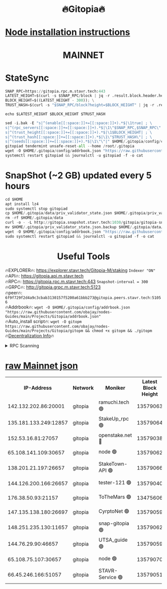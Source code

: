 <h1 align="center"> 🔥Gitopia🔥</h1>

[Node installation instructions](https://github.com/obajay/nodes-Guides/tree/main/Projects/Gitopia)
=

<h1 align="center"> MAINNET</h1>

# StateSync
```python
SNAP_RPC=https://gitopia.rpc.m.stavr.tech:443
LATEST_HEIGHT=$(curl -s $SNAP_RPC/block | jq -r .result.block.header.height); \
BLOCK_HEIGHT=$((LATEST_HEIGHT - 300)); \
TRUST_HASH=$(curl -s "$SNAP_RPC/block?height=$BLOCK_HEIGHT" | jq -r .result.block_id.hash)

echo $LATEST_HEIGHT $BLOCK_HEIGHT $TRUST_HASH

sed -i.bak -E "s|^(enable[[:space:]]+=[[:space:]]+).*$|\1true| ; \
s|^(rpc_servers[[:space:]]+=[[:space:]]+).*$|\1\"$SNAP_RPC,$SNAP_RPC\"| ; \
s|^(trust_height[[:space:]]+=[[:space:]]+).*$|\1$BLOCK_HEIGHT| ; \
s|^(trust_hash[[:space:]]+=[[:space:]]+).*$|\1\"$TRUST_HASH\"| ; \
s|^(seeds[[:space:]]+=[[:space:]]+).*$|\1\"\"|" $HOME/.gitopia/config/config.toml
gitopiad tendermint unsafe-reset-all --home /root/.gitopia
wget -O $HOME/.gitopia/config/addrbook.json "https://raw.githubusercontent.com/obajay/nodes-Guides/main/Projects/Gitopia/addrbook.json"
systemctl restart gitopiad && journalctl -u gitopiad -f -o cat
```
# SnapShot (~2 GB) updated every 5 hours
```python
cd $HOME
apt install lz4
sudo systemctl stop gitopiad
cp $HOME/.gitopia/data/priv_validator_state.json $HOME/.gitopia/priv_validator_state.json.backup
rm -rf $HOME/.gitopia/data
curl -o - -L http://gitopia.snapshot.stavr.tech:1030/gitopia/gitopia-snap.tar.lz4 | lz4 -c -d - | tar -x -C $HOME/.gitopia --strip-components 2
mv $HOME/.gitopia/priv_validator_state.json.backup $HOME/.gitopia/data/priv_validator_state.json
wget -O $HOME/.gitopia/config/addrbook.json "https://raw.githubusercontent.com/obajay/nodes-Guides/main/Projects/Gitopia/addrbook.json"
sudo systemctl restart gitopiad && journalctl -u gitopiad -f -o cat
```
 <h1 align="center"> Useful Tools</h1>

🔥EXPLORER🔥:      https://explorer.stavr.tech/Gitopia-M/staking  `Indexer "ON"` \
🔥API🔥: 			 		 https://gitopia.api.m.stavr.tech \
🔥RPC🔥:           https://gitopia.rpc.m.stavr.tech:443              `Snapshot-interval = 300` \
🔥GRPC🔥:          http://gitopia.grpc.m.stavr.tech:5123 \
🔥peer🔥:					 `6f9f729f2d4a9c3cbab3130157f5200a61bbb273@gitopia.peers.stavr.tech:51056` \
🔥Addrbook🔥:    ```wget -O $HOME/.gitopia/config/addrbook.json "https://raw.githubusercontent.com/obajay/nodes-Guides/main/Projects/Gitopia/addrbook.json"``` \
🔥Auto_install script🔥: ```wget -O gitopm https://raw.githubusercontent.com/obajay/nodes-Guides/main/Projects/Gitopia/gitopm && chmod +x gitopm && ./gitopm``` \
🔥[Decentralization Info](https://github.com/obajay/StateSync-snapshots/tree/main/Projects/Gitopia/Decentralization)🔥

<details>
<summary>RPC Scanning</summary>

<h2 align="center"> We scan nodes in real time every 4 hours. And we provide the final result of RPC endpoints.
We cannot influence the operation of these nodes in any way. </h2>


```python
If Voting Power is higher than 0 --> then the Node is a validator of the network and may be subject to attack and be a potential threat to the chain.
```
```python
We marked such validators with a red symbol
```

</details>

[raw Mainnet json](https://rpc-check.gitopm.stavr.tech/gitopm/rpc-gitopm-result.json)
=

<table><tr><th>IP-Address</th><th>Network</th><th>Moniker</th><th>Latest Block Height</th><th>Earliest Block Height</th><th>Catching Up</th><th>Tx Index</th><th>Voting Power</th><th>Scan Time</th></tr><tr><td>142.132.202.86:20001</td><td>gitopia</td><td>ramuchi.tech 🟢</td><td>13579063</td><td>6548337</td><td>False</td><td>on</td><td>0</td><td>2024-02-09T23:33:56.493701360UTC</td></tr><tr><td>135.181.133.249:12857</td><td>gitopia</td><td>StakeUp_rpc 🟢</td><td>13579064</td><td>8010001</td><td>False</td><td>on</td><td>0</td><td>2024-02-09T23:33:56.837244519UTC</td></tr><tr><td>152.53.16.81:27057</td><td>gitopia</td><td>openstake.net 🔴</td><td>13579038</td><td>10455001</td><td>False</td><td>off</td><td>38465</td><td>2024-02-09T23:33:15.711462253UTC</td></tr><tr><td>65.108.141.109:30657</td><td>gitopia</td><td>node 🟢</td><td>13579062</td><td>12299845</td><td>False</td><td>on</td><td>0</td><td>2024-02-09T23:33:53.850645959UTC</td></tr><tr><td>138.201.21.197:26657</td><td>gitopia</td><td>StakeTown-API 🟢</td><td>13579066</td><td>12733501</td><td>False</td><td>on</td><td>0</td><td>2024-02-09T23:34:01.276416195UTC</td></tr><tr><td>144.126.200.166:26657</td><td>gitopia</td><td>tester-121 🟢</td><td>13579040</td><td>12832814</td><td>False</td><td>off</td><td>0</td><td>2024-02-09T23:33:20.229223722UTC</td></tr><tr><td>176.38.50.93:21157</td><td>gitopia</td><td>ToTheMars 🟢</td><td>13475606</td><td>12883228</td><td>False</td><td>on</td><td>0</td><td>2024-02-09T23:33:21.423003579UTC</td></tr><tr><td>147.135.138.180:26697</td><td>gitopia</td><td>CyrptoNet 🟢</td><td>13579059</td><td>12883228</td><td>False</td><td>off</td><td>0</td><td>2024-02-09T23:33:49.382964827UTC</td></tr><tr><td>148.251.235.130:11657</td><td>gitopia</td><td>snap-gitopia 🟢</td><td>13579062</td><td>12908001</td><td>False</td><td>on</td><td>0</td><td>2024-02-09T23:33:54.090359664UTC</td></tr><tr><td>144.76.29.90:46657</td><td>gitopia</td><td>UTSA_guide 🟢</td><td>13579059</td><td>13035301</td><td>False</td><td>on</td><td>0</td><td>2024-02-09T23:33:49.017098372UTC</td></tr><tr><td>65.108.75.107:30657</td><td>gitopia</td><td>node 🟢</td><td>13579070</td><td>13189502</td><td>False</td><td>on</td><td>0</td><td>2024-02-09T23:34:07.788278080UTC</td></tr><tr><td>66.45.246.166:51057</td><td>gitopia</td><td>STAVR-Service 🟢</td><td>13579051</td><td>13577001</td><td>False</td><td>on</td><td>0</td><td>2024-02-09T23:33:36.386573749UTC</td></tr></table>
